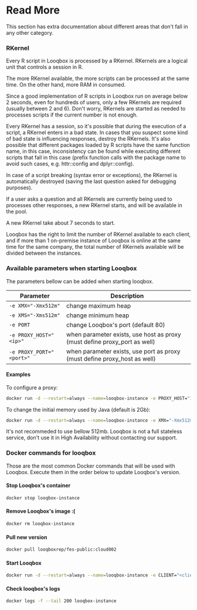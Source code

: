 # Read More
This section has extra documentation about different areas that don't fall in any other category.

### RKernel
Every R script in Looqbox is processed by a RKernel. RKernels are a logical unit that controls a session in R.

The more RKernel available, the more scripts can be processed at the same time. On the other hand, more RAM in consumed.

Since a good implementation of R scripts in Looqbox run on average below 2 seconds, even for hundreds of users, only a few RKernels are required (usually between 2 and 6). Don't worry, RKernels are started as needed to processes scripts if the current number is not enough.

Every RKernel has a session, so it's possible that during the execution of a script, a RKernel enters in a bad state. In cases that you suspect some kind of bad state is influencing responses, destroy the RKernels. It's also possible that different packages loaded by R scripts have the same function name, in this case, inconsistency can be found while executing different scripts that fall in this case (prefix function calls with the package name to avoid such cases, e.g. httr::config and dplyr::config).

In case of a script breaking (syntax error or exceptions), the RKernel is automatically destroyed (saving the last question asked for debugging purposes).

If a user asks a question and all RKernels are currently being used to processes other responses, a new RKernel starts, and will be available in the pool.

A new RKernel take about 7 seconds to start.

Looqbox has the right to limit the number of RKernel available to each client, and if more than 1 on-premise instance of Looqbox is online at the same time for the same company, the total number of RKernels available will be divided between the instances.

### Available parameters when starting Looqbox

The parameters bellow can be added when starting looqbox.

| Parameter | Description |
|------|------|
| ```-e XMX="-Xmx512m"``` | change maximum heap |
| ```-e XMS="-Xms512m"``` | change minimum heap |
| ```-e PORT``` | change Looqbox's port (default 80) |
| ```-e PROXY_HOST="<ip>"``` | when parameter exists, use host as proxy (must define proxy_port as well) |
| ```-e PROXY_PORT="<port>"``` | when parameter exists, use port as proxy (must define proxy_host as well) |

#### Examples

To configure a proxy:

```bash
docker run -d --restart=always --name=looqbox-instance -e PROXY_HOST="127.0.0.1" -e PROXY_PORT="8080" -e CLIENT="<client name>" -e KEY="<client key>" -e RSTUDIO_PASS="<choose a password>" -p 80:80 -p 8787:8787 looqboxrep/fes-public:cloud002
```

To change the initial memory used by Java (default is 2Gb):

```bash
docker run -d --restart=always --name=looqbox-instance -e XMX="-Xmx512m" -e XMS="-Xms512m" -e CLIENT="<client name>" -e KEY="<client key>" -e RSTUDIO_PASS="<choose a password>" -p 80:80 -p 8787:8787 looqboxrep/fes-public:cloud002
```
It's not recommeded to use bellow 512mb. Looqbox is not a full stateless service, don't use it in High Availability without contacting our support.



### Docker commands for looqbox

Those are the most common Docker commands that will be used with Looqbox. Execute them in the order below to update Looqbox's version.

#### Stop Looqbox's container
```bash
docker stop looqbox-instance
```

#### Remove Looqbox's image :(
```bash
docker rm looqbox-instance
```

#### Pull new version
```bash
docker pull looqboxrep/fes-public:cloud002
```

#### Start Looqbox
```bash
docker run -d --restart=always --name=looqbox-instance -e CLIENT="<client name>" -e KEY="<client key>" -e RSTUDIO_PASS="<choose a password>" -p 80:80 -p 8787:8787 looqboxrep/fes-public:cloud002
```

#### Check looqbox's logs
```bash
docker logs -f --tail 200 looqbox-instance
```

